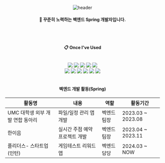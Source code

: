 <div align="center"> 
  
![header](https://capsule-render.vercel.app/api??text=kimjiheeGithub&type=Soft)

  
####  :wave: 꾸준히 노력하는 벡엔드 Spring 개발자입니다.

  
 <br/>
 <br/>
  
####  :clipboard: Once I've Used 
  
 <br/>
  
<img src="https://img.shields.io/badge/JAVA-007396?style=for-the-badge&logo=Java&logoColor=white">
<img src="https://img.shields.io/badge/JavaScript-F7DF1E?style=for-the-badge&logo=JavaScript&logoColor=white">
<img src="https://img.shields.io/badge/Spring-6DB33F?style=for-the-badge&logo=Spring&logoColor=white">
<img src="https://img.shields.io/badge/HTML5-E34F26?style=for-the-badge&logo=HTML5&logoColor=white">
<img src="https://img.shields.io/badge/CSS3-1572B6?style=for-the-badge&logo=CSS3&logoColor=white"> <br>
<img src="https://img.shields.io/badge/MySQL-4479A1?style=for-the-badge&logo=MySQL&logoColor=white">
<img src="https://img.shields.io/badge/Oracle-F80000?style=for-the-badge&logo=Oracle&logoColor=white"> 
<img src="https://img.shields.io/badge/aws-232F3E?style=for-the-badge&logo=Amazon aws&logoColor=white">
<img src="https://img.shields.io/badge/Eclipse-2C2255?style=for-the-badge&logo=Eclipse%20IDE&logoColor=white">
<img src="https://img.shields.io/badge/github-181717?style=for-the-badge&logo=github&logoColor=white">
<img src="https://img.shields.io/badge/Kotlin-181717?style=for-the-badge&logo=Kotlin&logoColor=white">


 
   <br/>
   <br/>
 
#### 벡엔드 개발 활동(Spring)

| 활동명                              | 내용                               | 역할                | 활동기간           |
|-----------------------------------|-----------------------------------|---------------------|---------------------|
| UMC 대학생 외부 개발 연합 동아리 | 파일/일정 관리 앱 개발          | 벡엔드 팀장     | 2023.03 ~ 2023.08 |
| 한이음                                | 실시간 주점 예약 프로젝트 개발 | 벡엔드 팀장     | 2023.04 ~ 2023.11 |
| 플리더스- 스타트업 (인턴)              | 게임테스트 리워드앱             | 벡엔드 담당     | 2024.03 ~   NOW        |
  
</div>
